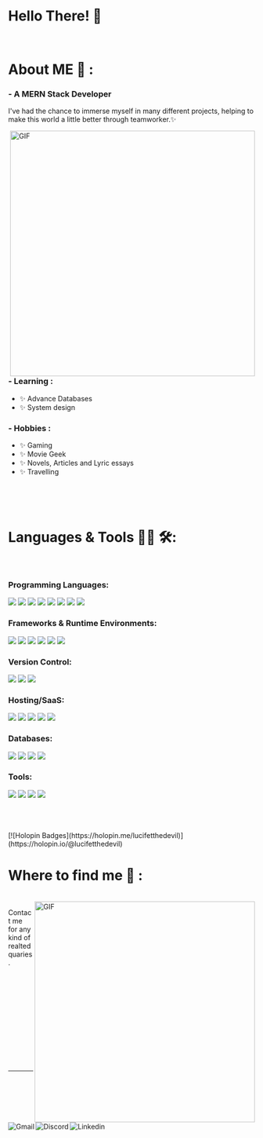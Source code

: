 # Hello There! 👋

<div align="center">

</div>
</br>
<!-- </br>
</br> -->


# About ME 💬  :

### - A MERN Stack Developer

I've had the chance to immerse myself in many different projects, helping to make this world a little better through teamworker.✨

<img hight="400" width="500" alt="GIF" align="right" src="https://github.com/sailingwithsandeep/sailingwithsandeep/blob/master/assets/cat.gif">

### - Learning :
- ✨ Advance Databases
- ✨ System design

### - Hobbies : 
- ✨ Gaming 
- ✨ Movie Geek
- ✨ Novels, Articles and Lyric essays 
- ✨ Travelling

</br>
</br>
</br>



# Languages & Tools 👨‍💻 🛠:
</br>

<p align="center">

  <h3 align="left">Programming Languages:</h3>
  <p>
    <img src="https://img.shields.io/badge/javascript%20-%23323330.svg?&style=for-the-badge&logo=javascript&logoColor=%23F7DF1E"/>
    <img src="https://img.shields.io/badge/typescript%20-%23007ACC.svg?&style=for-the-badge&logo=typescript&logoColor=white"/>
    <img src="https://img.shields.io/badge/python%20-%2314354C.svg?&style=for-the-badge&logo=python&logoColor=white"/>
    <img src="https://img.shields.io/badge/c%20-%2300599C.svg?&style=for-the-badge&logo=c&logoColor=white"/>
    <img src="https://img.shields.io/badge/c++%20-%2300599C.svg?&style=for-the-badge&logo=c%2B%2B&ogoColor=white"/>
    <img src="https://img.shields.io/badge/html5%20-%23E34F26.svg?&style=for-the-badge&logo=html5&logoColor=white"/>
    <img src="https://img.shields.io/badge/css3%20-%231572B6.svg?&style=for-the-badge&logo=css3&logoColor=white"/>
    <img src="https://img.shields.io/badge/shell_script%20-%23121011.svg?&style=for-the-badge&logo=gnu-bash&logoColor=white"/>
  </p>

  <h3 align="left">Frameworks & Runtime Environments:</h3>
  <p>
    <img src="https://img.shields.io/badge/node.js%20-%2343853D.svg?&style=for-the-badge&logo=node.js&logoColor=white"/>
    <img src="https://img.shields.io/badge/express.js%20-%23404d59.svg?&style=for-the-badge"/>
    <img src="https://img.shields.io/badge/react%20-%23323330.svg?&style=for-the-badge&logo=react&logoColor=blue"/>
    <img src="https://img.shields.io/badge/django%20-%23092E20.svg?&style=for-the-badge&logo=django&logoColor=white"/>
    <img src="https://img.shields.io/badge/Codeigniter-EF4223?style=for-the-badge&logo=codeigniter&logoColor=white"/>
    <img src="https://img.shields.io/badge/bootstrap%20-%23563D7C.svg?&style=for-the-badge&logo=bootstrap&logoColor=white"/>
  </p>

  <h3 align="left">Version Control:</h3>
  <p>
    <img src="https://img.shields.io/badge/git%20-%23F05033.svg?&style=for-the-badge&logo=git&logoColor=white"/>
    <img src="https://img.shields.io/badge/github%20-%23121011.svg?&style=for-the-badge&logo=github&logoColor=white"/>
    <img src ="https://img.shields.io/badge/gitlab%20-%23323330.svg?&style=for-the-badge&logo=gitlab&logoColor=%23F7DF1E%22%27"/>
    
  </p>

  <h3 align="left">Hosting/SaaS:</h3>
  <p>
    <img src="https://img.shields.io/badge/Google%20Cloud%20-%234285F4.svg?&style=for-the-badge&logo=google-cloud&logoColor=white"/>
    <img src="https://img.shields.io/badge/aws%20-%23323330.svg?&style=for-the-badge&logo=AMAZON&logoColor=%23F7DF1E%22"/>
    <img src="https://img.shields.io/badge/heroku%20-%23430098.svg?&style=for-the-badge&logo=heroku&logoColor=white"/>
    <img src="https://img.shields.io/badge/firebase%20-%23039BE5.svg?&style=for-the-badge&logo=firebase"/>
    <img src=" https://img.shields.io/badge/Amazon_AWS-232F3E?style=for-the-badge&logo=amazon-aws&logoColor=white"/>
  </p>
              
  <h3 align="left">Databases:</h3>
  <p>
    <img src="https://img.shields.io/badge/mysql-%2300f.svg?&style=for-the-badge&logo=mysql&logoColor=white"/>
    <img src ="https://img.shields.io/badge/MongoDB-%234ea94b.svg?&style=for-the-badge&logo=mongodb&logoColor=white"/>
    <img src ="https://img.shields.io/badge/sqlite-%2307405e.svg?&style=for-the-badge&logo=sqlite&logoColor=white"/>
    <img src ="https://img.shields.io/badge/redis%20-%23323330.svg?&style=for-the-badge&logo=redis&logoColor=%23F7DF1E%22%27"/> 
  </p>
  
  <h3 align="left">Tools:</h3>
  <p>
    <img src="https://img.shields.io/badge/Visual_Studio_Code-0078D4?style=for-the-badge&logo=visual%20studio%20code&logoColor=white"/>
    <img src ="https://img.shields.io/badge/Postman-FF6C37?style=for-the-badge&logo=Postman&logoColor=white"/>
    <img src ="https://img.shields.io/badge/Visual_Studio_2019-5C2D91?style=for-the-badge&logo=visual%20studio&logoColor=white"/>
    <img src ="https://img.shields.io/badge/conda-342B029.svg?&style=for-the-badge&logo=anaconda&logoColor=white"/>
  </p>
  





</br>
</br>
</br>
[![Holopin Badges](https://holopin.me/lucifetthedevil)](https://holopin.io/@lucifetthedevil)

# Where to find me 📱 :

<p>
 </br>


<img hight="320" width="450" align="right" alt="GIF" src="https://github.com/sailingwithsandeep/sailingwithsandeep/blob/master/assets/ar.gif">


Contact me for any kind of realted quaries.

<a href="mailto:sailingwithsandeep@gmail.com">
 <img align="left" alt="Gmail"  src="https://img.shields.io/badge/Gmail-D14836?style=for-the-badge&logo=gmail&logoColor=white" />
</a>
<a href="https://discord.com/users/505285752704204831">
 <img align="left" alt="Discord"  src="https://img.shields.io/badge/Discord-7289DA?style=for-the-badge&logo=discord&logoColor=white" />
</a>
<a href="https://www.linkedin.com/in/sailingwithsandeep">
  <img align="left" alt="Linkedin" src="https://img.shields.io/badge/linkedin%20-%230077B5.svg?&style=for-the-badge&logo=linkedin&logoColor=white" />
</br>
</br>
</br>

 </p>
 

</br>
</br>
</br>
</br>
</br>
</br>
</br>




<!--<p align="center" >  
  <a href="https://github.com/anuraghazra/github-readme-stats"> 
<img  src="https://github-readme-stats.vercel.app/api?username=SandeepParmar-RKU&show_icons=true&theme=radical"/>
  </a>
  </p> -->

************
